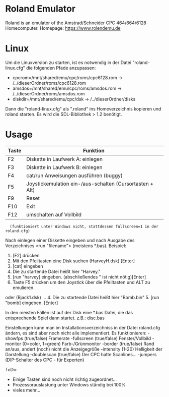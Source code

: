 # Roland Emulator
Roland is an emulator of the Amstrad/Schneider CPC 464/664/6128 Homecomputer.
Homepage: https://www.rolendemu.de

# Linux
Um die Linuxversion zu starten, ist es notwendig in der Datei "roland-linux.cfg" die folgenden
Pfade anzupassen:

* cpcrom=/mnt/shared/emu/cpc/roms/cpc6128.rom -> /../dieserOrdner/roms/cpc6128.rom
* amsdos=/mnt/shared/emu/cpc/roms/amsdos.rom  -> /../dieserOrdner/roms/amsdos.rom
* diskdir=/mnt/shared/emu/cpc/dsk             -> /../dieserOrdner/disks

Dann die "roland-linux.cfg" als ".roland" ins Homeverzeichnis kopieren und roland starten.
Es wird die SDL-Bibliothek > 1.2 benötigt.

# Usage
Taste|Funktion
-----|--------
F2|Diskette in Laufwerk A: einlegen
F3|Diskette in Laufwerk B: einlegen
F4|cat/run Anweisungen ausführen (buggy)
F5|Joystickemulation ein-/aus-schalten (Cursortasten + Alt)
F9|Reset
F10|Exit
F12|umschalten auf Vollbild
      (funktioniert unter Windows nicht, stattdessen fullscreen=1 in der roland.cfg)


Nach einlegen einer Diskette <cat> eingeben und
nach Ausgabe des Verzeichnises <run "filename"> (meistens *.bas).
Beispiel:
1. [F2] drücken
2. Mit den Pfeiltasten eine Disk suchen (HarveyH.dsk) [Enter]
3. [cat] eingeben
4. Die zu startende Datei heißt hier "Harvey."
5. [run "harvey] eingeben. (abschließendes " ist nicht nötig)[Enter]
6. Taste F5 drücken um den Joystick über die Pfeiltasten und ALT zu emulieren.

oder (Bjack1.dsk)
...
4. Die zu startende Datei heißt hier "Bomb.bin"
5. [run "bomb] eingeben. [Enter]

In den meisten Fällen ist auf der Disk eine *.bas Datei, die das
entsprechende Spiel dann startet. z.B.: disc.bas



Einstellungen kann man im Installationsverzeichniss in der Datei
roland.cfg ändern, es sind aber noch nicht alle implementiert.
Es funktionieren:
-showfps    (true/false) Framerate
-fullscreen (true/false) Fenster/Vollbild
-monitor    (0=color, 1=green) Farb-/Grünmonitor
-border     (true/false) Rand an/aus, andert (noch) nicht die Anzeigegröße
-intensity  (1-20) Helligkeit der Darstellung
-doublescan (true/false) Der CPC hatte Scanlines...
-jumpers    (DIP-Schalter des CPC - für Experten)

ToDo:
- Einige Tasten sind noch nicht richtig zugeordnet...
- Prozessorauslastung unter Windows ständig bei 100%
- vieles mehr...




